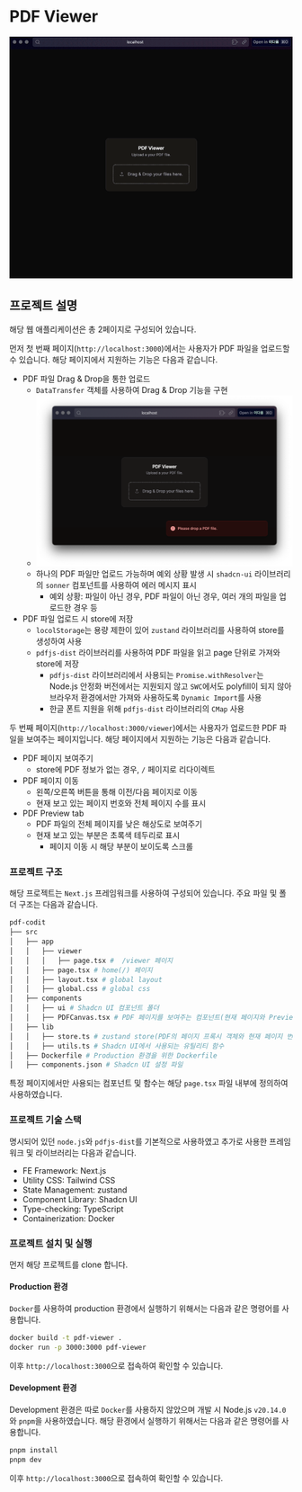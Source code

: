 # PDF Viewer

![PDF Viewer](./assets/main.gif)

## 프로젝트 설명

해당 웹 애플리케이션은 총 2페이지로 구성되어 있습니다.

먼저 첫 번째 페이지(`http://localhost:3000`)에서는 사용자가 PDF 파일을 업로드할 수 있습니다. 해당 페이지에서 지원하는 기능은 다음과 같습니다.

- PDF 파일 Drag & Drop을 통한 업로드
  - `DataTransfer` 객체를 사용하여 Drag & Drop 기능을 구현
  - ![Error Message Screenshot](./assets/errorMessage.png)
  - 하나의 PDF 파일만 업로드 가능하며 예외 상황 발생 시 `shadcn-ui` 라이브러리의 `sonner` 컴포넌트를 사용하여 에러 메시지 표시
    - 예외 상황: 파일이 아닌 경우, PDF 파일이 아닌 경우, 여러 개의 파일을 업로드한 경우 등
- PDF 파일 업로드 시 store에 저장
  - `locolStorage`는 용량 제한이 있어 `zustand` 라이브러리를 사용하여 store를 생성하여 사용
  - `pdfjs-dist` 라이브러리를 사용하여 PDF 파일을 읽고 page 단위로 가져와 store에 저장
    - `pdfjs-dist` 라이브러리에서 사용되는 `Promise.withResolver`는 Node.js 안정화 버전에서는 지원되지 않고 `SWC`에서도 polyfill이 되지 않아 브라우저 환경에서만 가져와 사용하도록 `Dynamic Import`를 사용
    - 한글 폰트 지원을 위해 `pdfjs-dist` 라이브러리의 `CMap` 사용

두 번째 페이지(`http://localhost:3000/viewer`)에서는 사용자가 업로드한 PDF 파일을 보여주는 페이지입니다. 해당 페이지에서 지원하는 기능은 다음과 같습니다.

- PDF 페이지 보여주기
  - store에 PDF 정보가 없는 경우, `/` 페이지로 리다이렉트
- PDF 페이지 이동
  - 왼쪽/오른쪽 버튼을 통해 이전/다음 페이지로 이동
  - 현재 보고 있는 페이지 번호와 전체 페이지 수를 표시
- PDF Preview tab
  - PDF 파일의 전체 페이지를 낮은 해상도로 보여주기
  - 현재 보고 있는 부분은 초록색 테두리로 표시
    - 페이지 이동 시 해당 부분이 보이도록 스크롤

### 프로젝트 구조

해당 프로젝트는 `Next.js` 프레임워크를 사용하여 구성되어 있습니다. 주요 파일 및 폴더 구조는 다음과 같습니다.

```bash
pdf-codit
├── src
│   ├── app
│   │   ├── viewer
│   │   │   ├── page.tsx #  /viewer 페이지
│   │   ├── page.tsx # home(/) 페이지
│   │   ├── layout.tsx # global layout
│   │   ├── global.css # global css
│   ├── components
│   │   ├── ui # Shadcn UI 컴포넌트 폴더
│   │   ├── PDFCanvas.tsx # PDF 페이지를 보여주는 컴포넌트(현재 페이지와 Preview를 위한 컴포넌트)
│   ├── lib
│   │   ├── store.ts # zustand store(PDF의 페이지 프록시 객체와 현재 페이지 번호를 저장)
│   │   ├── utils.ts # Shadcn UI에서 사용되는 유틸리티 함수
│   ├── Dockerfile # Production 환경을 위한 Dockerfile
│   ├── components.json # Shadcn UI 설정 파일
```

특정 페이지에서만 사용되는 컴포넌트 및 함수는 해당 `page.tsx` 파일 내부에 정의하여 사용하였습니다.

### 프로젝트 기술 스택

명시되어 있던 `node.js`와 `pdfjs-dist`를 기본적으로 사용하였고 추가로 사용한 프레임워크 및 라이브러리는 다음과 같습니다.

- FE Framework: Next.js
- Utility CSS: Tailwind CSS
- State Management: zustand
- Component Library: Shadcn UI
- Type-checking: TypeScript
- Containerization: Docker

### 프로젝트 설치 및 실행

먼저 해당 프로젝트를 clone 합니다.

#### Production 환경

`Docker`를 사용하여 production 환경에서 실행하기 위해서는 다음과 같은 명령어를 사용합니다.

```bash
docker build -t pdf-viewer .
docker run -p 3000:3000 pdf-viewer
```

이후 `http://localhost:3000`으로 접속하여 확인할 수 있습니다.

#### Development 환경

Development 환경은 따로 `Docker`를 사용하지 않았으며 개발 시 Node.js `v20.14.0`와 `pnpm`을 사용하였습니다. 해당 환경에서 실행하기 위해서는 다음과 같은 명령어를 사용합니다.

```bash
pnpm install
pnpm dev
```

이후 `http://localhost:3000`으로 접속하여 확인할 수 있습니다.
